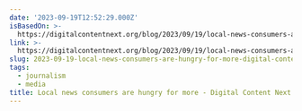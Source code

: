 ```yaml
---
date: '2023-09-19T12:52:29.000Z'
isBasedOn: >-
  https://digitalcontentnext.org/blog/2023/09/19/local-news-consumers-are-hungry-for-more/
link: >-
  https://digitalcontentnext.org/blog/2023/09/19/local-news-consumers-are-hungry-for-more/
slug: 2023-09-19-local-news-consumers-are-hungry-for-more-digital-content-next
tags:
  - journalism
  - media
title: Local news consumers are hungry for more - Digital Content Next
---
```


